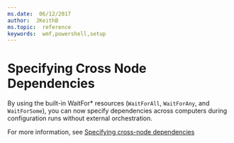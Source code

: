 ```yaml
---
ms.date:  06/12/2017
author:  JKeithB
ms.topic:  reference
keywords:  wmf,powershell,setup
---
```


# Specifying Cross Node Dependencies

By using the built-in WaitFor\* resources (`WaitForAll`, `WaitForAny`, and `WaitForSome`), you can now specify dependencies across computers during configuration runs
without external orchestration.

For more information, see [Specifying cross-node dependencies](https://msdn.microsoft.com/powershell/dsc/crossnodedependencies)